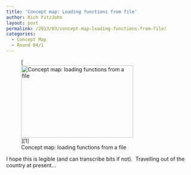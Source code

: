 ```yaml
---
title: 'Concept map: Loading functions from file'
author: Rich FitzJohn
layout: post
permalink: /2013/03/concept-map-loading-functions-from-file/
categories:
  - Concept Map
  - Round 04/1
---
```

<figure id="attachment_1989" style="width: 300px;" class="wp-caption alignnone">[<img class="size-medium wp-image-1989" alt="Concept map: loading functions from a file" src="http://teaching.software-carpentry.org/wp-content/uploads/2013/03/swc-300x193.jpg" width="300" height="193" />][1]<figcaption class="wp-caption-text">Concept map: loading functions from a file</figcaption></figure> 
I hope this is legible (and can transcribe bits if not).  Travelling out of the country at present&#8230;

 [1]: http://teaching.software-carpentry.org/wp-content/uploads/2013/03/swc.jpg